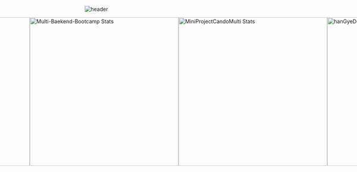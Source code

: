 ![header](https://capsule-render.vercel.app/api?type=waving&color=gradient&customColorList=ff1493,ff69b4,ffb6c1&text=Welcome%20to%20Juhee's%20GitHub%20👋&animation=twinkling&fontSize=35&fontAlignY=40&fontAlign=70&height=250)

<div style="display: flex; flex-direction: row; justify-content: center; width: 100%; margin: auto;">
  <img src="https://github-readme-stats.vercel.app/api?username=kittyjh19&repo=Algorithm&show_icons=true&bg_color=fff0f5&title_color=ff69b4&text_color=ff1493&icon_color=db7093" alt="Algorithm Stats" width="400" />
  <img src="https://github-readme-stats.vercel.app/api?username=kittyjh19&repo=Multi-Baekend-Bootcamp&show_icons=true&bg_color=ffebee&title_color=ff1493&text_color=ff69b4&icon_color=ff69b4" alt="Multi-Baekend-Bootcamp Stats" width="400" />
  <img src="https://github-readme-stats.vercel.app/api?username=kittyjh19&repo=MiniProjectCandoMulti&show_icons=true&bg_color=ffe4f2&title_color=ff1493&text_color=db7093&icon_color=ff69b4" alt="MiniProjectCandoMulti Stats" width="400" />
  <img src="https://github-readme-stats.vercel.app/api?username=kittyjh19&repo=hanGyeDolpa&show_icons=true&bg_color=ffe4e1&title_color=ff69b4&text_color=db7093&icon_color=ff1493" alt="hanGyeDolpa Stats" width="400" />
</div>












